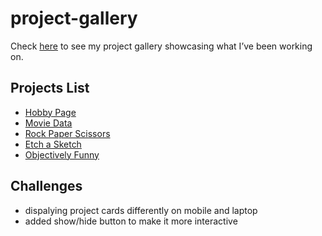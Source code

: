 # project-gallery

Check [here](https://yuqingwwang.github.io/project-gallery/) to see my project gallery showcasing what I’ve been working on.

## Projects List
- [Hobby Page](https://yuqingwwang.github.io/hobby-page/)
- [Movie Data](https://yuqingwwang.github.io/movie-data/)
- [Rock Paper Scissors](https://yuqingwwang.github.io/rock-paper-scissors/)
- [Etch a Sketch](https://yuqingwwang.github.io/Etch-A-Sketch/)
- [Objectively Funny](https://objectively-funny.streamlit.app/)


## Challenges
- dispalying project cards differently on mobile and laptop
- added show/hide button to make it more interactive
